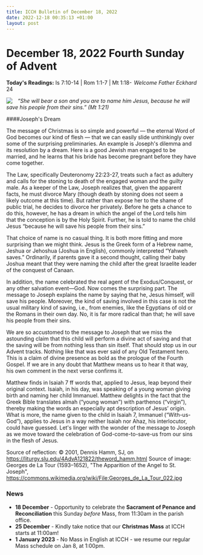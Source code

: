 ```yaml
---
title: ICCH Bulletin of December 18, 2022
date: 2022-12-18 00:35:13 +01:00
layout: post
---
```


# December 18, 2022 Fourth Sunday of Advent
<span style="float: right"><em>Welcome Father Eckhard</em></span>
**Today's Readings:** Is 7:10-14 | Rom 1:1-7 | Mt 1:18-24


<img style="float: left; margin-right: 1em;" src="https://diglib.library.vanderbilt.edu/cdri/jpeg/Georges_de_La_Tour_022.jpg">

*“She will bear a son and you are to name him Jesus,
because he will save his people from their sins.” (Mt 1:21)*

####Joseph's Dream

The message of Christmas is so simple and powerful — the eternal Word of God becomes our kind of flesh — that we can easily slide unthinkingly over some of the surprising preliminaries. An example is Joseph's dilemma and its resolution by a dream. Here is a good Jewish man engaged to be married, and he learns that his bride has become pregnant before they have come together.

The Law, specifically Deuteronomy 22:23-27, treats such a fact as adultery and calls for the stoning to death of the engaged woman and the guilty male. As a keeper of the Law, Joseph realizes that, given the apparent facts, he must divorce Mary (though death by stoning does not seem a likely outcome at this time). But rather than expose her to the shame of public trial, he decides to divorce her privately. Before he gets a chance to do this, however, he has a dream in which the angel of the Lord tells him that the conception is by the Holy Spirit. Further, he is told to name the child Jesus “because he will save his people from their sins.”

That choice of name is no casual thing. It is both more fitting and more surprising than we might think. Jesus is the Greek form of a Hebrew name, Jeshua or Jehoshua (Joshua in English), commonly interpreted “Yahweh saves.” Ordinarily, if parents gave it a second thought, calling their baby Joshua meant that they were naming the child after the great Israelite leader of the conquest of Canaan.

In addition, the name celebrated the real agent of the Exodus/Conquest, or any other salvation event—God. Now comes the surprising part. The message to Joseph explains the name by saying that he, Jesus himself, will save his people. Moreover, the kind of saving involved in this case is not the usual military kind of saving, i.e., from enemies, like the Egyptians of old or the Romans in their own day. No, it is far more radical than that; he will save his people from their sins.

We are so accustomed to the message to Joseph that we miss the astounding claim that this child will perform a divine act of saving and that the saving will be from nothing less than sin itself. That should stop us in our Advent tracks. Nothing like that was ever said of any Old Testament hero. This is a claim of divine presence as bold as the prologue of the Fourth Gospel. If we are in any doubt that Matthew means us to hear it that way, his own comment in the next verse confirms it.

Matthew finds in Isaiah 7 ff words that, applied to Jesus, leap beyond their original context. Isaiah, in his day, was speaking of a young woman giving birth and naming her child Immanuel. Matthew delights in the fact that the Greek Bible translates almah (“young woman”) with parthenos (“virgin”), thereby making the words an especially apt description of Jesus’ origin. What is more, the name given to the child in Isaiah 7, Immanuel (“With-us-God”), applies to Jesus in a way neither Isaiah nor Ahaz, his interlocutor, could have guessed. Let's linger with the wonder of the message to Joseph as we move toward the celebration of God-come-to-save-us from our sins in the flesh of Jesus.

Source of reflection: © 2001, Dennis Hamm, SJ, on https://liturgy.slu.edu/4AdvA121822/theword_hamm.html
Source of image: Georges de La Tour (1593–1652), "The Apparition of the Angel to St. Joseph", https://commons.wikimedia.org/wiki/File:Georges_de_La_Tour_022.jpg

### News 

* **18 December** - Opportunity to celebrate the **Sacrament of Penance and Reconciliation** this Sunday *before* Mass, from 11:30am in the parish office.
* **25 December** - Kindly take notice that our **Christmas Mass** at ICCH starts at 11:00am!
* **1 January 2023** - No Mass in English at ICCH - we resume our regular Mass schedule on Jan 8, at 1:00pm.
